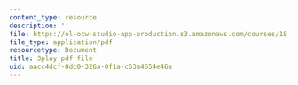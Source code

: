 ```yaml
---
content_type: resource
description: ''
file: https://ol-ocw-studio-app-production.s3.amazonaws.com/courses/18-01sc-single-variable-calculus-fall-2010/aacc4dcf0dc0326a0f1ac63a4654e46a_R9a_NHXrBcg.pdf
file_type: application/pdf
resourcetype: Document
title: 3play pdf file
uid: aacc4dcf-0dc0-326a-0f1a-c63a4654e46a
---
```

